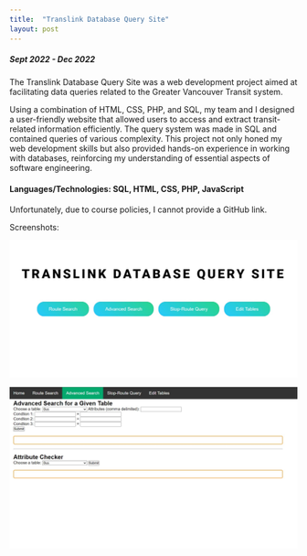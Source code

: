 ```yaml
---
title:  "Translink Database Query Site"
layout: post
---
```


##### Sept 2022 - Dec 2022

The Translink Database Query Site was a web development project aimed at facilitating data queries related to the Greater Vancouver Transit system. 

Using a combination of HTML, CSS, PHP, and SQL, my team and I designed a user-friendly website that allowed users to access and extract transit-related information efficiently. The query system was made in SQL and contained queries of various complexity. This project not only honed my web development skills but also provided hands-on experience in working with databases, reinforcing my understanding of essential aspects of software engineering.

#### Languages/Technologies: SQL, HTML, CSS, PHP, JavaScript

Unfortunately, due to course policies, I cannot provide a GitHub link.

Screenshots:

![screenshot1](/assets/translink.jpg)

![screenshot2](/assets/translink2.jpg)
